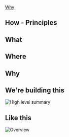 [Why](~/Why)

## How - Principles

## What

## Where

## Why

## We're building this 
![High level summary](http://openfoodweb.org/foundation/wp-content/uploads/2012/12/OFW-Platform-pic.png)

## Like this
![Overview](http://openfoodweb.org/foundation/wp-content/uploads/2012/12/OFWF-Platform-Call-for-Volunteers-1024x723.jpg)